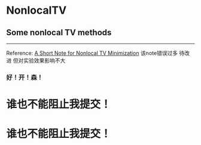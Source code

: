 NonlocalTV
==========

## Some nonlocal TV methods
***
Reference: [A Short Note for Nonlocal TV Minimization](https://googledrive.com/host/0B3BTLeCYLunCc1o4YzV1Ui1SeVE/codes_files/xbresson_2009_short_note_nonlocal_TV_minimization.pdf)
该note错误过多 待改进 但对实验效果影响不大
### 好！开！森！
# 谁也不能阻止我提交！
# 谁也不能阻止我提交！
